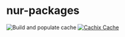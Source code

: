# nur-packages

![Build and populate cache](https://github.com/wegank/nur-packages/workflows/Build%20and%20populate%20cache/badge.svg)
[![Cachix Cache](https://img.shields.io/badge/cachix-wegank-blue.svg)](https://wegank.cachix.org)
